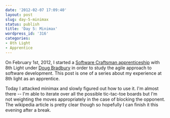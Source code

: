 ```yaml
---
date: '2012-02-07 17:09:40'
layout: post
slug: day-5-minimax
status: publish
title: 'Day 5: Minimax'
wordpress_id: '316'
categories:
- 8th Light
- Apprentice
---
```


On February 1st, 2012, I started a [Software Craftsman apprenticeship](http://www.8thlight.com/apprenticeship) with 8th Light under [Doug Bradbury](http://www.8thlight.com/our-team/doug-bradbury) in order to study the agile approach to software development. This post is one of a series about my experience at 8th light as an apprentice.


Today I attacked minimax and slowly figured out how to use it. I'm almost there -- I'm able to iterate over all the possible tic-tac-toe boards but I'm not weighting the moves appropriately in the case of blocking the opponent. The wikipedia article is pretty clear though so hopefully I can finish it this evening after a break.
